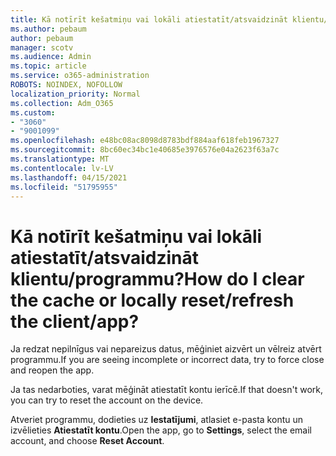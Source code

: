 ```yaml
---
title: Kā notīrīt kešatmiņu vai lokāli atiestatīt/atsvaidzināt klientu/programmu?
ms.author: pebaum
author: pebaum
manager: scotv
ms.audience: Admin
ms.topic: article
ms.service: o365-administration
ROBOTS: NOINDEX, NOFOLLOW
localization_priority: Normal
ms.collection: Adm_O365
ms.custom:
- "3060"
- "9001099"
ms.openlocfilehash: e48bc08ac8098d8783bdf884aaf618feb1967327
ms.sourcegitcommit: 8bc60ec34bc1e40685e3976576e04a2623f63a7c
ms.translationtype: MT
ms.contentlocale: lv-LV
ms.lasthandoff: 04/15/2021
ms.locfileid: "51795955"
---
```

# <a name="how-do-i-clear-the-cache-or-locally-resetrefresh-the-clientapp"></a><span data-ttu-id="ed6a4-102">Kā notīrīt kešatmiņu vai lokāli atiestatīt/atsvaidzināt klientu/programmu?</span><span class="sxs-lookup"><span data-stu-id="ed6a4-102">How do I clear the cache or locally reset/refresh the client/app?</span></span>

<span data-ttu-id="ed6a4-103">Ja redzat nepilnīgus vai nepareizus datus, mēģiniet aizvērt un vēlreiz atvērt programmu.</span><span class="sxs-lookup"><span data-stu-id="ed6a4-103">If you are seeing incomplete or incorrect data, try to force close and reopen the app.</span></span>  

<span data-ttu-id="ed6a4-104">Ja tas nedarboties, varat mēģināt atiestatīt kontu ierīcē.</span><span class="sxs-lookup"><span data-stu-id="ed6a4-104">If that doesn't work, you can try to reset the account on the device.</span></span>
 
<span data-ttu-id="ed6a4-105">Atveriet programmu, dodieties uz **Iestatījumi**, atlasiet e-pasta kontu un izvēlieties **Atiestatīt kontu**.</span><span class="sxs-lookup"><span data-stu-id="ed6a4-105">Open the app, go to **Settings**, select the email account, and choose **Reset Account**.</span></span>